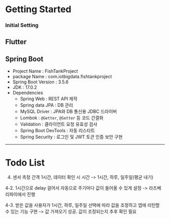# Getting Started

### Initial Setting
Flutter
---
## Spring Boot
- Project Name : FishTankProject
- package Name : com.iotbigdata.fishtankproject
- Spring Boot Version : 3.5.6
- JDK : 17.0.2
- Dependencies
  - Spring Web : REST API 제작
  - Spring data JPA : DB 관리
  - MySQL Driver : JPA와 DB 통신용 JDBC 드라이버
  - Lombok : `@Getter`, `@Setter` 등 코드 간결화
  - Validation : 클라이언트 요청 유효성 검사
  - Spring Boot DevTools : 자동 리스타트
  - Spring Security : 로그인 및 JWT 토큰 인증 보안 구현
 
---

# Todo List
4. 센서 측정 간격 1시간, 데이터 확인 시 시간 -> 1시간, 하루, 일주일(평균 내기)

4-2. 1시간으로 delay 걸어서 자동으로 주기마다 값이 들어올 수 있게 설정 -> 라즈베리파이에서 진행
   
4-3. 받은 값을 사용자가 1시간, 하루, 일주일 선택에 따라 값을 조정하고 앱에 리턴할 수 있는 기능 구현 -> 값 가져오기 성공. 값이 조정되는지 추후 확인 필요

